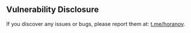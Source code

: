 ## Vulnerability Disclosure

If you discover any issues or bugs, please report them at: [t.me/horanov](https://t.me/horanov).
